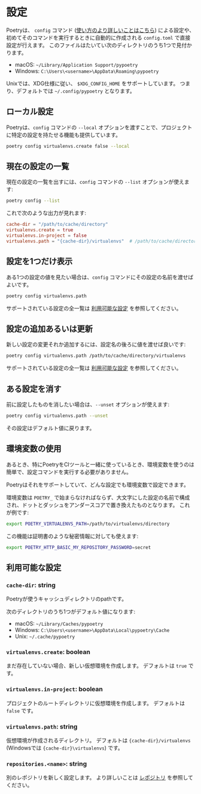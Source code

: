 # 設定

Poetryは、 `config` コマンド ([使い方のより詳しいことはこちら](/poetry-ja/cli/#config))
による設定や、初めてそのコマンドを実行するときに自動的に作成される `config.toml` で直接設定が行えます。
このファイルはたいてい次のディレクトリのうち1つで見付かります。

- macOS:   `~/Library/Application Support/pypoetry`
- Windows: `C:\Users\<username>\AppData\Roaming\pypoetry`

Unixでは、XDG仕様に従い、 `$XDG_CONFIG_HOME` をサポートしています。
つまり、デフォルトでは `~/.config/pypoetry` となります。

## ローカル設定

Poetryは、`config` コマンドの `--local` オプションを渡すことで、プロジェクトに特定の設定を持たせる機能も提供しています。

```bash
poetry config virtualenvs.create false --local
```

## 現在の設定の一覧

現在の設定の一覧を出すには、`config` コマンドの `--list` オプションが使えます:

```bash
poetry config --list
```

これで次のような出力が見れます:

```toml
cache-dir = "/path/to/cache/directory"
virtualenvs.create = true
virtualenvs.in-project = false
virtualenvs.path = "{cache-dir}/virtualenvs"  # /path/to/cache/directory/virtualenvs
```

## 設定を1つだけ表示

ある1つの設定の値を見たい場合は、`config` コマンドにその設定の名前を渡せばよいです。

```bash
poetry config virtualenvs.path
```

サポートされている設定の全一覧は [利用可能な設定](#available-settings) を参照してください。

## 設定の追加あるいは更新

新しい設定の変更それか追加するには、設定名の後ろに値を渡せば良いです:

```bash
poetry config virtualenvs.path /path/to/cache/directory/virtualenvs
```

サポートされている設定の全一覧は [利用可能な設定](#available-settings) を参照してください。

## ある設定を消す

前に設定したものを消したい場合は、`--unset` オプションが使えます:

```bash
poetry config virtualenvs.path --unset
```

その設定はデフォルト値に戻ります。

## 環境変数の使用

あるとき、特にPoetryをCIツールと一緒に使っているとき、環境変数を使うのは簡単で、設定コマンドを実行する必要がありません。

Poetryはそれをサポートしていて、どんな設定でも環境変数で設定できます。

環境変数は `POETRY_` で始まらなければならず、大文字にした設定の名前で構成され、ドットとダッシュをアンダースコアで置き換えたものとなります。
これが例です:

```bash
export POETRY_VIRTUALENVS_PATH=/path/to/virtualenvs/directory
```

この機能は証明書のような秘密情報に対しても使えます:

```bash
export POETRY_HTTP_BASIC_MY_REPOSITORY_PASSWORD=secret
```


## 利用可能な設定

### `cache-dir`: string

Poetryが使うキャッシュディレクトリのpathです。

次のディレクトリのうち1つがデフォルト値になります:

- macOS:   `~/Library/Caches/pypoetry`
- Windows: `C:\Users\<username>\AppData\Local\pypoetry\Cache`
- Unix:    `~/.cache/pypoetry`

### `virtualenvs.create`: boolean

まだ存在していない場合、新しい仮想環境を作成します。
デフォルトは `true` です。

### `virtualenvs.in-project`: boolean

プロジェクトのルートディレクトリに仮想環境を作成します。
デフォルトは `false` です。

### `virtualenvs.path`: string

仮想環境が作成されるディレクトリ。
デフォルトは `{cache-dir}/virtualenvs` (Windowsでは `{cache-dir}\virtualenvs`) です。

### `repositories.<name>`: string

別のレポジトリを新しく設定します。
より詳しいことは [レポジトリ](/poetry-ja/repositories/) を参照してください。
